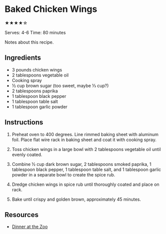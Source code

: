 # Baked Chicken Wings

★★★★☆

Serves: 4-6
Time: 80 minutes

Notes about this recipe.

## Ingredients

* 3 pounds chicken wings
* 2 tablespoons vegetable oil
* Cooking spray
* ½ cup brown sugar (too sweet, maybe ⅓ cup?)
* 2 tablespoons paprika
* 1 tablespoon black pepper
* 1 tablespoon table salt
* 1 tablespoon garlic powder


## Instructions

1. Preheat oven to 400 degrees. Line rimmed baking sheet with aluminum foil. Place flat wire rack in baking sheet and coat it with cooking spray.

2. Toss chicken wings in a large bowl with 2 tablespoons vegetable oil until evenly coated.

3. Combine ½ cup dark brown sugar, 2 tablespoons smoked paprika, 1 tablespoon black pepper, 1 tablespoon table salt, and 1 tablespoon garlic powder in a separate bowl to create the spice rub.

4. Dredge chicken wings in spice rub until thoroughly coated and place on rack.

5. Bake until crispy and golden brown, approximately 45 minutes.

## Resources

* [Dinner at the Zoo](https://www.dinneratthezoo.com/baked-chicken-wings/)
